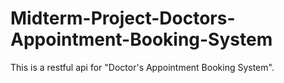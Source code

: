 # Midterm-Project-Doctors-Appointment-Booking-System
This is a restful api for "Doctor's Appointment Booking System".
